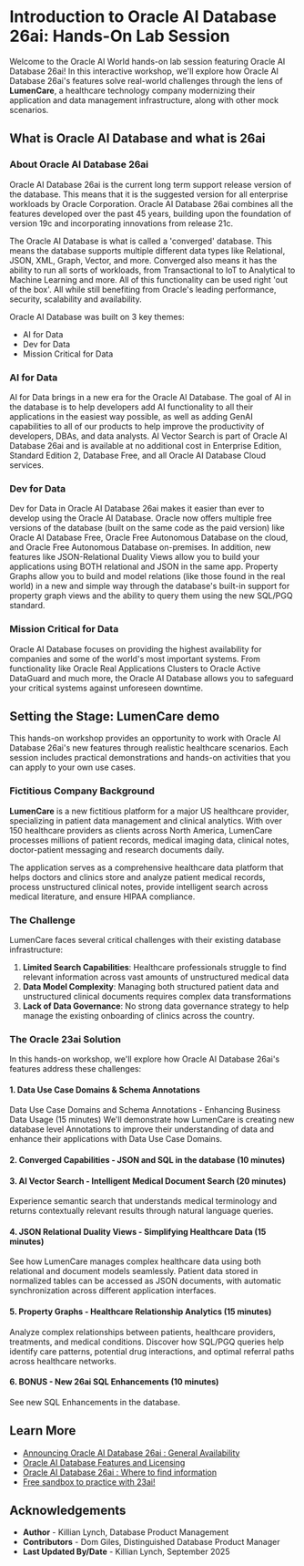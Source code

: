 # Introduction to Oracle AI Database 26ai: Hands-On Lab Session

Welcome to the Oracle AI World hands-on lab session featuring Oracle AI Database 26ai! In this interactive workshop, we'll explore how Oracle AI Database 26ai's features solve real-world challenges through the lens of **LumenCare**, a healthcare technology company modernizing their application and  data management infrastructure, along with other mock scenarios.

[](youtube:MPOYjrGhvZk)

## What is Oracle AI Database and what is 26ai 

### About Oracle AI Database 26ai

Oracle AI Database 26ai is the current long term support release version of the database. This means that it is the suggested version for all enterprise workloads by Oracle Corporation. Oracle AI Database 26ai combines all the features developed over the past 45 years, building upon the foundation of version 19c and incorporating innovations from release 21c.

The Oracle AI Database is what is called a 'converged' database. This means the database supports multiple different data types like Relational, JSON, XML, Graph, Vector, and more. Converged also means it has the ability to run all sorts of workloads, from Transactional to IoT to Analytical to Machine Learning and more. All of this functionality can be used right 'out of the box'. All while still benefiting from Oracle's leading performance, security, scalability and availability.

Oracle AI Database was built on 3 key themes:
* AI for Data
* Dev for Data
* Mission Critical for Data

### AI for Data
AI for Data brings in a new era for the Oracle AI Database. The goal of AI in the database is to help developers add AI functionality to all their applications in the easiest way possible, as well as adding GenAI capabilities to all of our products to help improve the productivity of developers, DBAs, and data analysts. AI Vector Search is part of Oracle AI Database 26ai and is available at no additional cost in Enterprise Edition, Standard Edition 2, Database Free, and all Oracle AI Database Cloud services.

### Dev for Data
Dev for Data in Oracle AI Database 26ai makes it easier than ever to develop using the Oracle AI Database. Oracle now offers multiple free versions of the database (built on the same code as the paid version) like Oracle AI Database Free, Oracle Free Autonomous Database on the cloud, and Oracle Free Autonomous Database on-premises. In addition, new features like JSON-Relational Duality Views allow you to build your applications using BOTH relational and JSON in the same app. Property Graphs allow you to build and model relations (like those found in the real world) in a new and simple way through the database's built-in support for property graph views and the ability to query them using the new SQL/PGQ standard.

### Mission Critical for Data
Oracle AI Database focuses on providing the highest availability for companies and some of the world's most important systems. From functionality like Oracle Real Applications Clusters to Oracle Active DataGuard and much more, the Oracle AI Database allows you to safeguard your critical systems against unforeseen downtime.



## Setting the Stage: LumenCare demo 

This hands-on workshop provides an opportunity to work with Oracle AI Database 26ai's new features through realistic healthcare scenarios. Each session includes practical demonstrations and hands-on activities that you can apply to your own use cases.

### Fictitious Company Background

**LumenCare** is a new fictitious platform for a major US healthcare provider, specializing in patient data management and clinical analytics. With over 150 healthcare providers as clients across North America, LumenCare processes millions of patient records, medical imaging data, clinical notes, doctor-patient messaging and research documents daily.

The application serves as a comprehensive healthcare data platform that helps doctors and clinics store and analyze patient medical records, process unstructured clinical notes, provide intelligent search across medical literature, and ensure HIPAA compliance.

### The Challenge

LumenCare faces several critical challenges with their existing database infrastructure:

1. **Limited Search Capabilities**: Healthcare professionals struggle to find relevant information across vast amounts of unstructured medical data
2. **Data Model Complexity**: Managing both structured patient data and unstructured clinical documents requires complex data transformations
3. **Lack of Data Governance**: No strong data governance strategy to help manage the existing onboarding of clinics across the country.

### The Oracle 23ai Solution

In this hands-on workshop, we'll explore how Oracle AI Database 26ai's features address these challenges:

#### 1. Data Use Case Domains & Schema Annotations
Data Use Case Domains and Schema Annotations - Enhancing Business Data Usage (15 minutes)
We'll demonstrate how LumenCare is creating new database level Annotations to improve their understanding of data and enhance their applications with Data Use Case Domains.

#### 2. Converged Capabilities - JSON and SQL in the database (10 minutes)


#### 3. AI Vector Search - Intelligent Medical Document Search (20 minutes)
Experience semantic search that understands medical terminology and returns contextually relevant results through natural language queries.

#### 4. JSON Relational Duality Views - Simplifying Healthcare Data (15 minutes)
See how LumenCare manages complex healthcare data using both relational and document models seamlessly. Patient data stored in normalized tables can be accessed as JSON documents, with automatic synchronization across different application interfaces.

#### 5. Property Graphs - Healthcare Relationship Analytics (15 minutes)
Analyze complex relationships between patients, healthcare providers, treatments, and medical conditions. Discover how SQL/PGQ queries help identify care patterns, potential drug interactions, and optimal referral paths across healthcare networks.

#### 6. BONUS - New 26ai SQL Enhancements (10 minutes)
See new SQL Enhancements in the database.


## Learn More

* [Announcing Oracle AI Database 26ai : General Availability](https://blogs.oracle.com/database/post/oracle-23ai-now-generally-available) 
* [Oracle AI Database Features and Licensing](https://apex.oracle.com/database-features/)
* [Oracle AI Database 26ai : Where to find information](https://blogs.oracle.com/database/post/oracle-database-23ai-where-to-find-more-information)
* [Free sandbox to practice with 23ai!](https://livelabs.oracle.com/pls/apex/dbpm/r/livelabs/view-workshop?wid=3943)

## Acknowledgements
* **Author** - Killian Lynch, Database Product Management
* **Contributors** - Dom Giles, Distinguished Database Product Manager
* **Last Updated By/Date** - Killian Lynch, September 2025